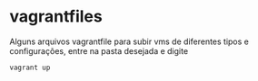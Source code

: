 # vagrantfiles
Alguns arquivos vagrantfile para subir vms de diferentes tipos e configurações, entre na pasta desejada e digite 
```
vagrant up
```